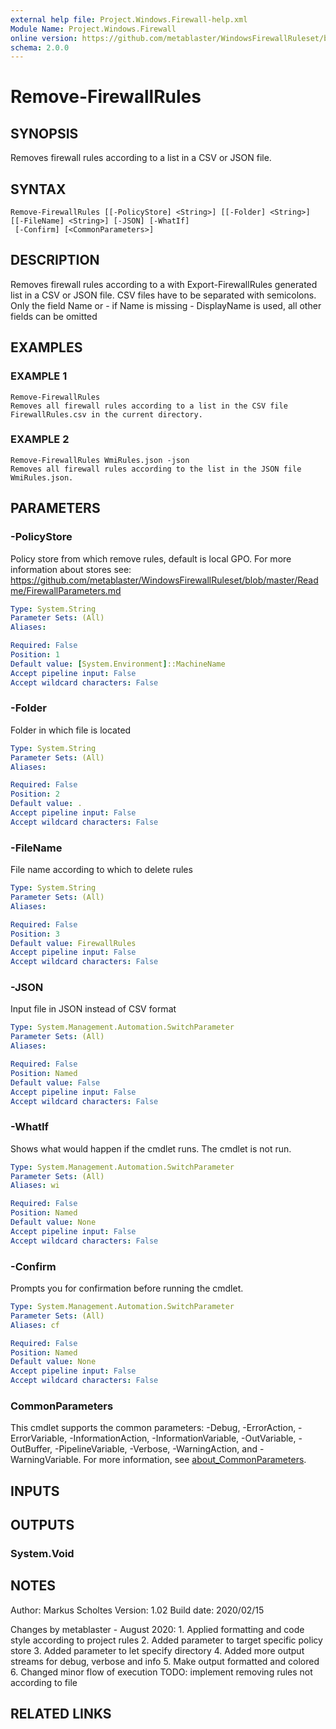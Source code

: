 ```yaml
---
external help file: Project.Windows.Firewall-help.xml
Module Name: Project.Windows.Firewall
online version: https://github.com/metablaster/WindowsFirewallRuleset/blob/develop/Modules/Project.Windows.Firewall/Help/en-US/Remove-FirewallRules.md
schema: 2.0.0
---
```


# Remove-FirewallRules

## SYNOPSIS

Removes firewall rules according to a list in a CSV or JSON file.

## SYNTAX

```none
Remove-FirewallRules [[-PolicyStore] <String>] [[-Folder] <String>] [[-FileName] <String>] [-JSON] [-WhatIf]
 [-Confirm] [<CommonParameters>]
```

## DESCRIPTION

Removes firewall rules according to a with Export-FirewallRules generated list in a CSV or JSON file.
CSV files have to be separated with semicolons.
Only the field Name or - if Name is missing - DisplayName
is used, all other fields can be omitted

## EXAMPLES

### EXAMPLE 1

```none
Remove-FirewallRules
Removes all firewall rules according to a list in the CSV file FirewallRules.csv in the current directory.
```

### EXAMPLE 2

```none
Remove-FirewallRules WmiRules.json -json
Removes all firewall rules according to the list in the JSON file WmiRules.json.
```

## PARAMETERS

### -PolicyStore

Policy store from which remove rules, default is local GPO.
For more information about stores see:
https://github.com/metablaster/WindowsFirewallRuleset/blob/master/Readme/FirewallParameters.md

```yaml
Type: System.String
Parameter Sets: (All)
Aliases:

Required: False
Position: 1
Default value: [System.Environment]::MachineName
Accept pipeline input: False
Accept wildcard characters: False
```

### -Folder

Folder in which file is located

```yaml
Type: System.String
Parameter Sets: (All)
Aliases:

Required: False
Position: 2
Default value: .
Accept pipeline input: False
Accept wildcard characters: False
```

### -FileName

File name according to which to delete rules

```yaml
Type: System.String
Parameter Sets: (All)
Aliases:

Required: False
Position: 3
Default value: FirewallRules
Accept pipeline input: False
Accept wildcard characters: False
```

### -JSON

Input file in JSON instead of CSV format

```yaml
Type: System.Management.Automation.SwitchParameter
Parameter Sets: (All)
Aliases:

Required: False
Position: Named
Default value: False
Accept pipeline input: False
Accept wildcard characters: False
```

### -WhatIf

Shows what would happen if the cmdlet runs.
The cmdlet is not run.

```yaml
Type: System.Management.Automation.SwitchParameter
Parameter Sets: (All)
Aliases: wi

Required: False
Position: Named
Default value: None
Accept pipeline input: False
Accept wildcard characters: False
```

### -Confirm

Prompts you for confirmation before running the cmdlet.

```yaml
Type: System.Management.Automation.SwitchParameter
Parameter Sets: (All)
Aliases: cf

Required: False
Position: Named
Default value: None
Accept pipeline input: False
Accept wildcard characters: False
```

### CommonParameters

This cmdlet supports the common parameters: -Debug, -ErrorAction, -ErrorVariable, -InformationAction, -InformationVariable, -OutVariable, -OutBuffer, -PipelineVariable, -Verbose, -WarningAction, and -WarningVariable. For more information, see [about_CommonParameters](http://go.microsoft.com/fwlink/?LinkID=113216).

## INPUTS

## OUTPUTS

### System.Void

## NOTES

Author: Markus Scholtes
Version: 1.02
Build date: 2020/02/15

Changes by metablaster - August 2020:
1.
Applied formatting and code style according to project rules
2.
Added parameter to target specific policy store
3.
Added parameter to let specify directory
4.
Added more output streams for debug, verbose and info
5.
Make output formatted and colored
6.
Changed minor flow of execution
TODO: implement removing rules not according to file

## RELATED LINKS
